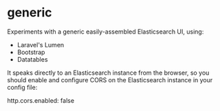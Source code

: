 generic
=======

Experiments with a generic easily-assembled Elasticsearch UI, using:

* Laravel's Lumen
* Bootstrap
* Datatables

It speaks directly to an Elasticsearch instance from the browser, so
you should enable and configure CORS on the Elasticsearch instance in
your config file:

   http.cors.enabled: false
